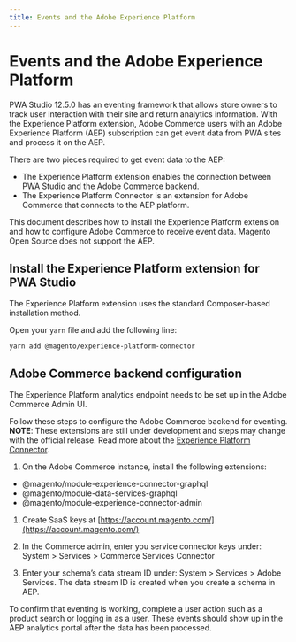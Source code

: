 ```yaml
---
title: Events and the Adobe Experience Platform
---
```


# Events and the Adobe Experience Platform

PWA Studio 12.5.0 has an eventing framework that allows store owners to track user interaction with their site and return analytics information.
With the Experience Platform extension, Adobe Commerce users with an Adobe Experience Platform (AEP) subscription can get event data from PWA sites and process it on the AEP.

There are two pieces required to get event data to the AEP:

- The Experience Platform extension enables the connection between PWA Studio and the Adobe Commerce backend.
- The Experience Platform Connector is an extension for Adobe Commerce that connects to the AEP platform.

This document describes how to install the Experience Platform extension and how to configure Adobe Commerce to receive event data.
Magento Open Source does not support the AEP.

## Install the Experience Platform extension for PWA Studio

The Experience Platform extension uses the standard Composer-based installation method.

Open your `yarn` file and add the following line:

```terminal
yarn add @magento/experience-platform-connector
```

## Adobe Commerce backend configuration

The Experience Platform analytics endpoint needs to be set up in the Adobe Commerce Admin UI.

Follow these steps to configure the Adobe Commerce backend for eventing. **NOTE**: These extensions are still under development and steps may change with the official release. Read more about the [Experience Platform Connector](https://experienceleague.adobe.com/docs/commerce-merchant-services/experience-platform-connector/connect-data.html).

1. On the Adobe Commerce instance, install the following extensions:

- @magento/module-experience-connector-graphql
- @magento/module-data-services-graphql
- @magento/module-experience-connector-admin

1. Create SaaS keys at [https://account.magento.com/](https://account.magento.com/)

1. In the Commerce admin, enter you service connector keys under: System > Services > Commerce Services Connector

1. Enter your schema’s data stream ID under: System > Services > Adobe Services. The data stream ID is created when you create a schema in AEP.

To confirm that eventing is working, complete a user action such as a product search or logging in as a user. These events should show up in the AEP analytics portal after the data has been processed.
